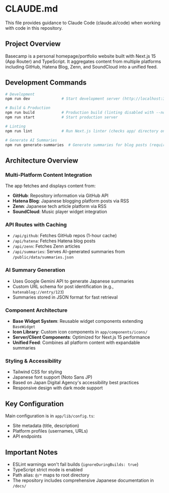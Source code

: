 # CLAUDE.md

This file provides guidance to Claude Code (claude.ai/code) when working with code in this repository.

## Project Overview

Basecamp is a personal homepage/portfolio website built with Next.js 15 (App Router) and TypeScript. It aggregates content from multiple platforms including GitHub, Hatena Blog, Zenn, and SoundCloud into a unified feed.

## Development Commands

```bash
# Development
npm run dev              # Start development server (http://localhost:3000)

# Build & Production
npm run build            # Production build (linting disabled with --no-lint)
npm run start            # Start production server

# Linting
npm run lint             # Run Next.js linter (checks app/ directory only)

# Generate AI Summaries
npm run generate-summaries  # Generate summaries for blog posts (requires GEMINI_API_KEY env var)
```

## Architecture Overview

### Multi-Platform Content Integration
The app fetches and displays content from:
- **GitHub**: Repository information via GitHub API
- **Hatena Blog**: Japanese blogging platform posts via RSS
- **Zenn**: Japanese tech article platform via RSS
- **SoundCloud**: Music player widget integration

### API Routes with Caching
- `/api/github`: Fetches GitHub repos (1-hour cache)
- `/api/hatena`: Fetches Hatena blog posts
- `/api/zenn`: Fetches Zenn articles
- `/api/summaries`: Serves AI-generated summaries from `/public/data/summaries.json`

### AI Summary Generation
- Uses Google Gemini API to generate Japanese summaries
- Custom URL schema for post identification (e.g., `hatenablog://entry/123`)
- Summaries stored in JSON format for fast retrieval

### Component Architecture
- **Base Widget System**: Reusable widget components extending `BaseWidget`
- **Icon Library**: Custom icon components in `app/components/icons/`
- **Server/Client Components**: Optimized for Next.js 15 performance
- **Unified Feed**: Combines all platform content with expandable summaries

### Styling & Accessibility
- Tailwind CSS for styling
- Japanese font support (Noto Sans JP)
- Based on Japan Digital Agency's accessibility best practices
- Responsive design with dark mode support

## Key Configuration

Main configuration is in `app/lib/config.ts`:
- Site metadata (title, description)
- Platform profiles (usernames, URLs)
- API endpoints

## Important Notes

- ESLint warnings won't fail builds (`ignoreDuringBuilds: true`)
- TypeScript strict mode is enabled
- Path alias: `@/*` maps to root directory
- The repository includes comprehensive Japanese documentation in `/docs/`